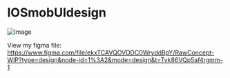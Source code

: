 # IOSmobUIdesign
![image](https://github.com/joshjlgr/IOSmobUIdesign/assets/69741487/d588736c-c4ca-4fe1-9f1f-5925ee9a4da9)
 
View my figma file:
https://www.figma.com/file/ekxTCAVQOVDDC0WryddBpY/RawConcept-WIP?type=design&node-id=1%3A2&mode=design&t=Tvk86VQp5af4rgmm-1


